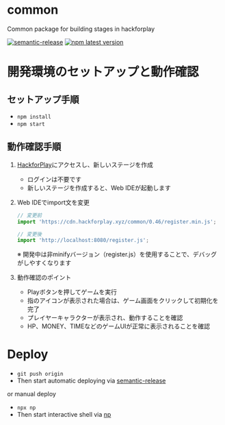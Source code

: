 # common

Common package for building stages in hackforplay

[![semantic-release](https://img.shields.io/badge/%20%20%F0%9F%93%A6%F0%9F%9A%80-semantic--release-e10079.svg)](https://github.com/semantic-release/semantic-release)
[![npm latest version](https://img.shields.io/npm/v/@hackforplay/common/latest.svg)](https://www.npmjs.com/package/@hackforplay/common)

# 開発環境のセットアップと動作確認

## セットアップ手順

- `npm install`
- `npm start`

## 動作確認手順

1. [HackforPlay](https://www.hackforplay.xyz/)にアクセスし、新しいステージを作成
   - ログインは不要です
   - 新しいステージを作成すると、Web IDEが起動します

2. Web IDEでimport文を変更
   ```javascript
   // 変更前
   import 'https://cdn.hackforplay.xyz/common/0.46/register.min.js';

   // 変更後
   import 'http://localhost:8080/register.js';
   ```
   ※ 開発中は非minifyバージョン（register.js）を使用することで、デバッグがしやすくなります

3. 動作確認のポイント
   - Playボタンを押してゲームを実行
   - 指のアイコンが表示された場合は、ゲーム画面をクリックして初期化を完了
   - プレイヤーキャラクターが表示され、動作することを確認
   - HP、MONEY、TIMEなどのゲームUIが正常に表示されることを確認

# Deploy

- `git push origin`
- Then start automatic deploying via [semantic-release](https://github.com/semantic-release/semantic-release)

or manual deploy

- `npx np`
- Then start interactive shell via [np](https://github.com/sindresorhus/np)
